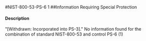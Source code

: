 #NIST-800-53-PS-6 1
##Information Requiring Special Protection
#### Description
"[Withdrawn: Incorporated into PS-3]."
No information found for the combination of standard NIST-800-53 and control PS-6 (1)
